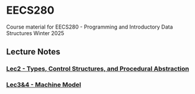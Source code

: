 # EECS280
Course material for EECS280 - Programming and Introductory Data Structures Winter 2025

## Lecture Notes
### [Lec2 - Types, Control Structures, and Procedural Abstraction](/notes/lec2.md)
### [Lec3&4 - Machine Model](/notes/lec3&4.md)

